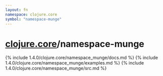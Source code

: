 ```yaml
---
layout: fn
namespace: clojure.core
symbol: "namespace-munge"
---
```


# [clojure.core](../)/namespace-munge

{% include 1.4.0/clojure.core/namespace_munge/docs.md %}
{% include 1.4.0/clojure.core/namespace_munge/examples.md %}
{% include 1.4.0/clojure.core/namespace_munge/src.md %}

